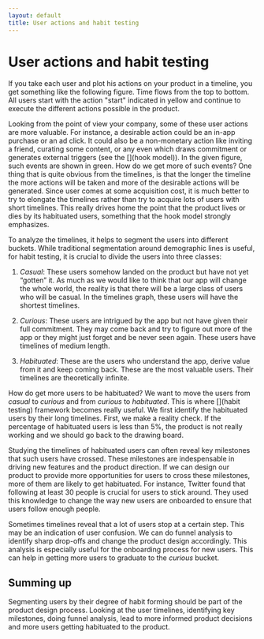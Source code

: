 ```yaml
---
layout: default
title: User actions and habit testing
---
```

# User actions and habit testing

<link rel="stylesheet" type="text/css" href="/d3/style.css" />
<script src="/d3/d3.v3.min.js"></script>
<div class="graph" style="float:right"></div>
<script src="/d3/timeline.js"></script>

If you take each user and plot his actions on your product in a timeline, you get something like the following figure. Time flows from the top to bottom. All users start with the action "start" indicated in yellow and continue to execute the different actions possible in the product.

Looking from the point of view your company, some of these user actions are more valuable. For instance, a desirable action could be an in-app purchase or an ad click. It could also be a non-monetary action like inviting a friend, curating some content, or any even which draws commitment or generates external triggers (see the [](hook model)). In the given figure, such events are shown in green. How do we get more of such events? One thing that is quite obvious from the timelines, is that the longer the timeline the more actions will be taken and more of the desirable actions will be generated. Since user comes at some acquisition cost, it is much better to try to elongate the timelines rather than try to acquire lots of users with short timelines. This really drives home the point that the product lives or dies by its habituated users, something that the hook model strongly emphasizes.

To analyze the timelines, it helps to segment the users into different buckets. While traditional segmentation around demographic lines is useful, for habit testing, it is crucial to divide the users into three classes:

1. *Casual*: These users somehow landed on the product but have not yet “gotten” it. As much as we would like to think that our app will change the whole world, the reality is that there will be a large class of users who will be casual. In the timelines graph, these users will have the shortest timelines.

2. *Curious*: These users are intrigued by the app but not have given their full commitment. They may come back and try to figure out more of the app or they might just forget and be never seen again. These users have timelines of medium length.

3. *Habituated*: These are the users who understand the app, derive value from it and keep coming back. These are the most valuable users. Their timelines are theoretically infinite.

How do get more users to be habituated? We want to move the users from *casual* to *curious* and from *curious* to *habituated*. This is where [](habit testing) framework becomes really useful. We first identify the habituated users by their long timelines. First, we make a reality check. If the percentage of habituated users is less than 5%, the product is not really working and we should go back to the drawing board.

Studying the timelines of habituated users can often reveal key milestones that such users have crossed. These milestones are indespensable in driving new features and the product direction. If we can design our product to provide more opportunities for users to cross these milestones, more of them are likely to get habituated. For instance, Twitter found that following at least 30 people is crucial for users to stick around. They used this knowledge to change the way new users are onboarded to ensure that users follow enough people.

Sometimes timelines reveal that a lot of users stop at a certain step. This may be an indication of user confusion. We can do funnel analysis to identify sharp drop-offs and change the product design accordingly. This analysis is especially useful for the onboarding process for new users. This can help in getting more users to graduate to the *curious* bucket.

## Summing up
Segmenting users by their degree of habit forming should be part of the product design process. Looking at the user timelines, identifying key milestones, doing funnel analysis, lead to more informed product decisions and more users getting habituated to the product.